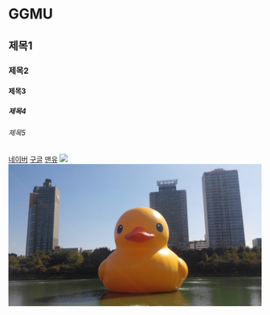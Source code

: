 # GGMU
## 제목1
### 제목2
#### 제목3
##### 제목4
###### 제목5

[네이버](https://www.naver.com/) 
[구글](https://www.google.co.kr/) 
[맨유](https://www.manutd.com/ko )
<img src="https://user-images.githubusercontent.com/90504833/132944402-c3597004-c8e6-4fdc-ba4c-e67b9826524f.png"/>
<img src="KakaoTalk_20210911_191104889.jpg"/>
